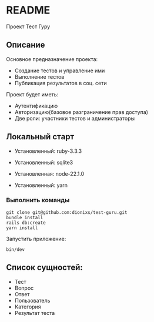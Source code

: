# README
Проект Тест Гуру

## Описание
Основное предназначение проекта:
- Создание тестов и управление ими
- Выполнение тестов
- Публикация результатов в соц. сети

Проект будет иметь:
- Аутентификацию
- Авторизацию(базовое разграничение прав доступа)
- Две роли: участники тестов и администраторы

## Локальный старт

- Установленный: ruby-3.3.3

- Установленный: sqlite3

- Установленная: node-22.1.0

- Установленный: yarn

### Выполнить команды

```
git clone git@github.com:dionixs/test-guru.git
bundle install
rails db:create
yarn install
```

Запустить приложение:
```
bin/dev
```

## Cписок сущностей:
* Тест
* Вопрос
* Ответ
* Пользователь
* Категория
* Результат теста
